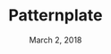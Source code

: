 ---
layout: post
date: March 2, 2018
title: Patternplate
link: https://patternplate.github.io/
image: images/tools/patternplate.jpg
description: Patternplate is a documentation and development interface for component libraries. Connect the dots with patternplate and stop getting lost in inconsistency.
tags:
- development
- documentation
---